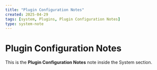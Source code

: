 ```yaml
---
title: "Plugin Configuration Notes"
created: 2025-04-29
tags: [system, Plugins, Plugin Configuration Notes]
type: system-note
---
```


# Plugin Configuration Notes

This is the **Plugin Configuration Notes** note inside the System section.

